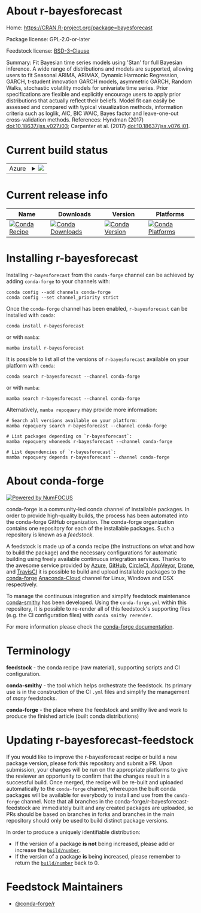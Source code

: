 About r-bayesforecast
=====================

Home: https://CRAN.R-project.org/package=bayesforecast

Package license: GPL-2.0-or-later

Feedstock license: [BSD-3-Clause](https://github.com/conda-forge/r-bayesforecast-feedstock/blob/main/LICENSE.txt)

Summary: Fit Bayesian time series models using 'Stan' for full Bayesian inference. A wide range of distributions and models are supported, allowing users to fit Seasonal ARIMA, ARIMAX, Dynamic Harmonic Regression, GARCH, t-student innovation GARCH models, asymmetric GARCH, Random Walks, stochastic volatility models for univariate time series.  Prior specifications are flexible and explicitly encourage users to apply prior distributions that actually reflect their beliefs. Model fit can easily be assessed and compared with typical visualization methods, information criteria such as loglik, AIC, BIC WAIC, Bayes factor and leave-one-out cross-validation methods. References: Hyndman (2017) <doi:10.18637/jss.v027.i03>; Carpenter et al. (2017) <doi:10.18637/jss.v076.i01>.

Current build status
====================


<table>
    
  <tr>
    <td>Azure</td>
    <td>
      <details>
        <summary>
          <a href="https://dev.azure.com/conda-forge/feedstock-builds/_build/latest?definitionId=12761&branchName=main">
            <img src="https://dev.azure.com/conda-forge/feedstock-builds/_apis/build/status/r-bayesforecast-feedstock?branchName=main">
          </a>
        </summary>
        <table>
          <thead><tr><th>Variant</th><th>Status</th></tr></thead>
          <tbody><tr>
              <td>linux_64_r_base4.1</td>
              <td>
                <a href="https://dev.azure.com/conda-forge/feedstock-builds/_build/latest?definitionId=12761&branchName=main">
                  <img src="https://dev.azure.com/conda-forge/feedstock-builds/_apis/build/status/r-bayesforecast-feedstock?branchName=main&jobName=linux&configuration=linux_64_r_base4.1" alt="variant">
                </a>
              </td>
            </tr><tr>
              <td>linux_64_r_base4.2</td>
              <td>
                <a href="https://dev.azure.com/conda-forge/feedstock-builds/_build/latest?definitionId=12761&branchName=main">
                  <img src="https://dev.azure.com/conda-forge/feedstock-builds/_apis/build/status/r-bayesforecast-feedstock?branchName=main&jobName=linux&configuration=linux_64_r_base4.2" alt="variant">
                </a>
              </td>
            </tr><tr>
              <td>osx_64_r_base4.1</td>
              <td>
                <a href="https://dev.azure.com/conda-forge/feedstock-builds/_build/latest?definitionId=12761&branchName=main">
                  <img src="https://dev.azure.com/conda-forge/feedstock-builds/_apis/build/status/r-bayesforecast-feedstock?branchName=main&jobName=osx&configuration=osx_64_r_base4.1" alt="variant">
                </a>
              </td>
            </tr><tr>
              <td>osx_64_r_base4.2</td>
              <td>
                <a href="https://dev.azure.com/conda-forge/feedstock-builds/_build/latest?definitionId=12761&branchName=main">
                  <img src="https://dev.azure.com/conda-forge/feedstock-builds/_apis/build/status/r-bayesforecast-feedstock?branchName=main&jobName=osx&configuration=osx_64_r_base4.2" alt="variant">
                </a>
              </td>
            </tr><tr>
              <td>win_64</td>
              <td>
                <a href="https://dev.azure.com/conda-forge/feedstock-builds/_build/latest?definitionId=12761&branchName=main">
                  <img src="https://dev.azure.com/conda-forge/feedstock-builds/_apis/build/status/r-bayesforecast-feedstock?branchName=main&jobName=win&configuration=win_64_" alt="variant">
                </a>
              </td>
            </tr>
          </tbody>
        </table>
      </details>
    </td>
  </tr>
</table>

Current release info
====================

| Name | Downloads | Version | Platforms |
| --- | --- | --- | --- |
| [![Conda Recipe](https://img.shields.io/badge/recipe-r--bayesforecast-green.svg)](https://anaconda.org/conda-forge/r-bayesforecast) | [![Conda Downloads](https://img.shields.io/conda/dn/conda-forge/r-bayesforecast.svg)](https://anaconda.org/conda-forge/r-bayesforecast) | [![Conda Version](https://img.shields.io/conda/vn/conda-forge/r-bayesforecast.svg)](https://anaconda.org/conda-forge/r-bayesforecast) | [![Conda Platforms](https://img.shields.io/conda/pn/conda-forge/r-bayesforecast.svg)](https://anaconda.org/conda-forge/r-bayesforecast) |

Installing r-bayesforecast
==========================

Installing `r-bayesforecast` from the `conda-forge` channel can be achieved by adding `conda-forge` to your channels with:

```
conda config --add channels conda-forge
conda config --set channel_priority strict
```

Once the `conda-forge` channel has been enabled, `r-bayesforecast` can be installed with `conda`:

```
conda install r-bayesforecast
```

or with `mamba`:

```
mamba install r-bayesforecast
```

It is possible to list all of the versions of `r-bayesforecast` available on your platform with `conda`:

```
conda search r-bayesforecast --channel conda-forge
```

or with `mamba`:

```
mamba search r-bayesforecast --channel conda-forge
```

Alternatively, `mamba repoquery` may provide more information:

```
# Search all versions available on your platform:
mamba repoquery search r-bayesforecast --channel conda-forge

# List packages depending on `r-bayesforecast`:
mamba repoquery whoneeds r-bayesforecast --channel conda-forge

# List dependencies of `r-bayesforecast`:
mamba repoquery depends r-bayesforecast --channel conda-forge
```


About conda-forge
=================

[![Powered by
NumFOCUS](https://img.shields.io/badge/powered%20by-NumFOCUS-orange.svg?style=flat&colorA=E1523D&colorB=007D8A)](https://numfocus.org)

conda-forge is a community-led conda channel of installable packages.
In order to provide high-quality builds, the process has been automated into the
conda-forge GitHub organization. The conda-forge organization contains one repository
for each of the installable packages. Such a repository is known as a *feedstock*.

A feedstock is made up of a conda recipe (the instructions on what and how to build
the package) and the necessary configurations for automatic building using freely
available continuous integration services. Thanks to the awesome service provided by
[Azure](https://azure.microsoft.com/en-us/services/devops/), [GitHub](https://github.com/),
[CircleCI](https://circleci.com/), [AppVeyor](https://www.appveyor.com/),
[Drone](https://cloud.drone.io/welcome), and [TravisCI](https://travis-ci.com/)
it is possible to build and upload installable packages to the
[conda-forge](https://anaconda.org/conda-forge) [Anaconda-Cloud](https://anaconda.org/)
channel for Linux, Windows and OSX respectively.

To manage the continuous integration and simplify feedstock maintenance
[conda-smithy](https://github.com/conda-forge/conda-smithy) has been developed.
Using the ``conda-forge.yml`` within this repository, it is possible to re-render all of
this feedstock's supporting files (e.g. the CI configuration files) with ``conda smithy rerender``.

For more information please check the [conda-forge documentation](https://conda-forge.org/docs/).

Terminology
===========

**feedstock** - the conda recipe (raw material), supporting scripts and CI configuration.

**conda-smithy** - the tool which helps orchestrate the feedstock.
                   Its primary use is in the construction of the CI ``.yml`` files
                   and simplify the management of *many* feedstocks.

**conda-forge** - the place where the feedstock and smithy live and work to
                  produce the finished article (built conda distributions)


Updating r-bayesforecast-feedstock
==================================

If you would like to improve the r-bayesforecast recipe or build a new
package version, please fork this repository and submit a PR. Upon submission,
your changes will be run on the appropriate platforms to give the reviewer an
opportunity to confirm that the changes result in a successful build. Once
merged, the recipe will be re-built and uploaded automatically to the
`conda-forge` channel, whereupon the built conda packages will be available for
everybody to install and use from the `conda-forge` channel.
Note that all branches in the conda-forge/r-bayesforecast-feedstock are
immediately built and any created packages are uploaded, so PRs should be based
on branches in forks and branches in the main repository should only be used to
build distinct package versions.

In order to produce a uniquely identifiable distribution:
 * If the version of a package **is not** being increased, please add or increase
   the [``build/number``](https://docs.conda.io/projects/conda-build/en/latest/resources/define-metadata.html#build-number-and-string).
 * If the version of a package **is** being increased, please remember to return
   the [``build/number``](https://docs.conda.io/projects/conda-build/en/latest/resources/define-metadata.html#build-number-and-string)
   back to 0.

Feedstock Maintainers
=====================

* [@conda-forge/r](https://github.com/conda-forge/r/)

